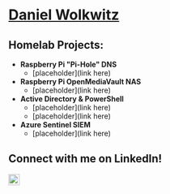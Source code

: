 <h1><a href="https://github.com/daniel-wolkwi">Daniel Wolkwitz</a>

<h2>Homelab Projects:</h2>

- <b>Raspberry Pi "Pi-Hole" DNS</b>
  - [placeholder](link here)
- <b>Raspberry Pi OpenMediaVault NAS</b>
  - [placeholder](link here)
- <b>Active Directory & PowerShell</b>
  - [placeholder](link here)
  - [placeholder](link here)
- <b>Azure Sentinel SIEM</b>
  - [placeholder](link here)
<h2> Connect with me on LinkedIn!</h2>

[<img align="left" alt="Daniel Wolkwiitz | LinkedIn" width="22px" src="https://cdn.jsdelivr.net/npm/simple-icons@v3/icons/linkedin.svg" />][linkedin]

[linkedin]: https://linkedin.com/in/daniel-wolkwitz

<!--
**daniel-wolkwi/daniel-wolkwi** is a ✨ _special_ ✨ repository because its `README.md` (this file) appears on your GitHub profile.

Here are some ideas to get you started:

- 🔭 I’m currently working on ...
- 🌱 I’m currently learning ...
- 👯 I’m looking to collaborate on ...
- 🤔 I’m looking for help with ...
- 💬 Ask me about ...
- 📫 How to reach me: ...
- 😄 Pronouns: ...
- ⚡ Fun fact: ...
-->
